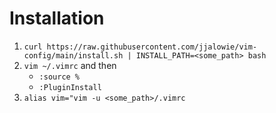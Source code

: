 # Installation

1. `curl https://raw.githubusercontent.com/jjalowie/vim-config/main/install.sh | INSTALL_PATH=<some_path> bash`
2. `vim ~/.vimrc` and then
   - `:source %`
   - `:PluginInstall`
3. `alias vim="vim -u <some_path>/.vimrc`

